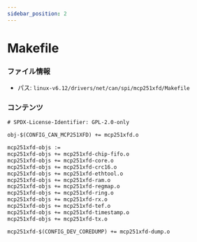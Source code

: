 ```yaml
---
sidebar_position: 2
---
```

# Makefile

### ファイル情報

- パス: `linux-v6.12/drivers/net/can/spi/mcp251xfd/Makefile`

### コンテンツ

```txt
# SPDX-License-Identifier: GPL-2.0-only

obj-$(CONFIG_CAN_MCP251XFD) += mcp251xfd.o

mcp251xfd-objs :=
mcp251xfd-objs += mcp251xfd-chip-fifo.o
mcp251xfd-objs += mcp251xfd-core.o
mcp251xfd-objs += mcp251xfd-crc16.o
mcp251xfd-objs += mcp251xfd-ethtool.o
mcp251xfd-objs += mcp251xfd-ram.o
mcp251xfd-objs += mcp251xfd-regmap.o
mcp251xfd-objs += mcp251xfd-ring.o
mcp251xfd-objs += mcp251xfd-rx.o
mcp251xfd-objs += mcp251xfd-tef.o
mcp251xfd-objs += mcp251xfd-timestamp.o
mcp251xfd-objs += mcp251xfd-tx.o

mcp251xfd-$(CONFIG_DEV_COREDUMP) += mcp251xfd-dump.o

```
